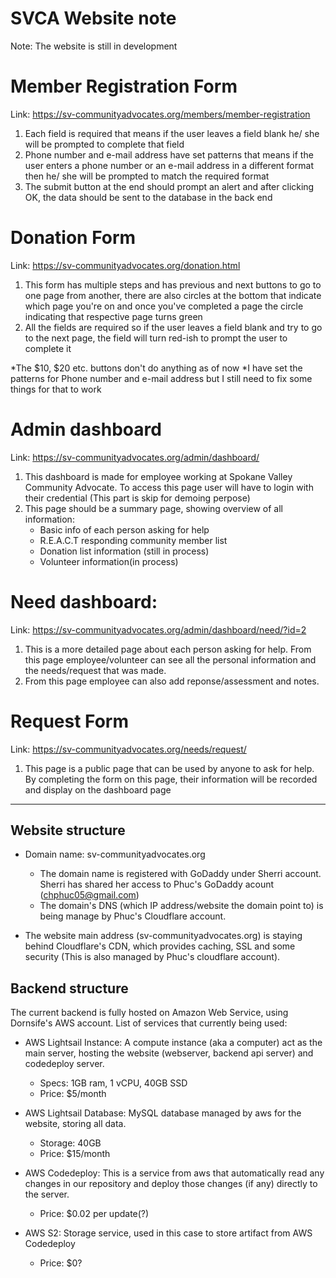 # SVCA Website note
Note: The website is still in development
# Member Registration Form
Link: https://sv-communityadvocates.org/members/member-registration
1. Each field is required that means if the user leaves a field blank he/ she will be prompted to complete that field
2. Phone number and e-mail address have set patterns that means if the user enters a phone number or an e-mail address in a different format then he/ she will be prompted to match the required format
3. The submit button at the end should prompt an alert and after clicking OK, the data should be sent to the database in the back end

# Donation Form
Link: https://sv-communityadvocates.org/donation.html
1. This form has multiple steps and has previous and next buttons to go to one page from another, there are also circles at the bottom that indicate which page you're on and once you've completed a page the circle indicating that respective page turns green
2. All the fields are required so if the user leaves a field blank and try to go to the next page, the field will turn red-ish to prompt the user to complete it

*The $10, $20 etc. buttons don't do anything as of now
*I have set the patterns for Phone number and e-mail address but I still need to fix some things for that to work

# Admin dashboard
Link: https://sv-communityadvocates.org/admin/dashboard/
1. This dashboard is made for employee working at Spokane Valley Community Advocate. To access this page user will have to login with their credential (This part is skip for demoing perpose)
2. This page should be a summary page, showing overview of all information: 
    - Basic info of each person asking for help
    - R.E.A.C.T responding community member list
    - Donation list information (still in process)
    - Volunteer information(in process)



# Need dashboard: 
Link: https://sv-communityadvocates.org/admin/dashboard/need/?id=2

1. This is a more detailed page about each person asking for help. From this page employee/volunteer can see all the personal information and the needs/request that was made.
2. From this page employee can also add reponse/assessment and notes.

# Request Form
Link: https://sv-communityadvocates.org/needs/request/

1. This page is a public page that can be used by anyone to ask for help. By completing the form on this page, their information will be recorded and display on the dashboard page



-----
## Website structure
  
  - Domain name: sv-communityadvocates.org
    
    - The domain name is registered with GoDaddy under Sherri account. Sherri has shared her access to Phuc's GoDaddy acount (chphuc05@gmail.com)
    - The domain's DNS (which IP address/website the domain point to) is being manage by Phuc's Cloudflare account.

  - The website main address (sv-communityadvocates.org) is staying behind Cloudflare's CDN, which provides caching, SSL and some security (This is also managed by Phuc's cloudflare account).

## Backend structure
The current backend is fully hosted on Amazon Web Service, using Dornsife's AWS account. List of services that currently being used:

- AWS Lightsail Instance: A compute instance (aka a computer) act as the main server, hosting the website (webserver, backend api server) and codedeploy server.
    
  - Specs: 1GB ram, 1 vCPU, 40GB SSD
  - Price: $5/month

- AWS Lightsail Database: MySQL database managed by aws for the website, storing all data.

  - Storage: 40GB
  - Price: $15/month

- AWS Codedeploy: This is a service from aws that automatically read any changes in our repository and deploy those changes (if any) directly to the server.

  - Price: $0.02 per update(?)

- AWS S2: Storage service, used in this case to store artifact from AWS Codedeploy

  - Price: $0?
   
   
